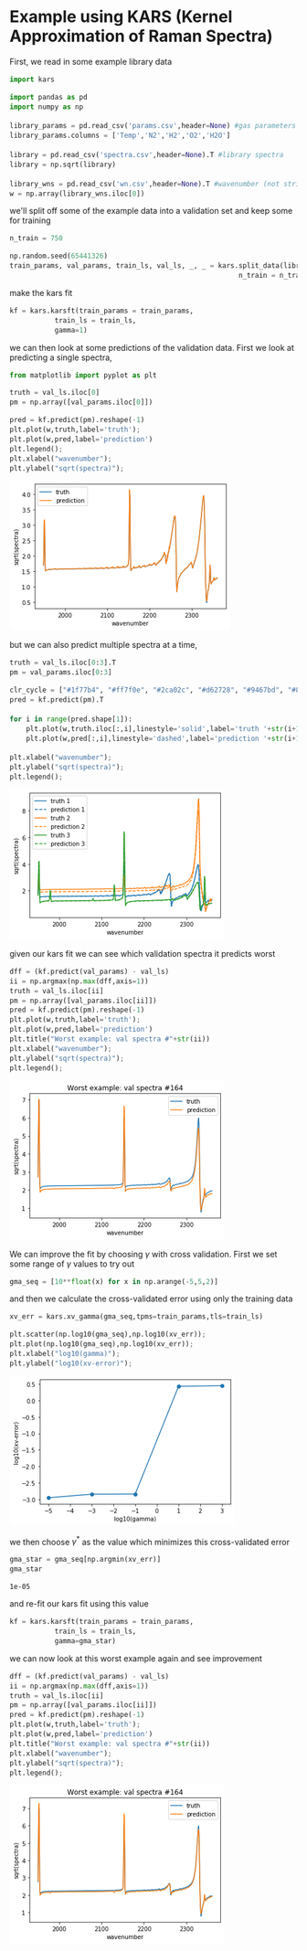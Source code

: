 # Example using KARS (Kernel Approximation of Raman Spectra)

First, we read in some example library data


```python
import kars
```


```python
import pandas as pd
import numpy as np

library_params = pd.read_csv('params.csv',header=None) #gas parameters
library_params.columns = ['Temp','N2','H2','O2','H2O']

library = pd.read_csv('spectra.csv',header=None).T #library spectra
library = np.sqrt(library)

library_wns = pd.read_csv('wn.csv',header=None).T #wavenumber (not strictly nec.)
w = np.array(library_wns.iloc[0])
```

we'll split off some of the example data into a validation set and keep some for training


```python
n_train = 750
```


```python
np.random.seed(65441326)
train_params, val_params, train_ls, val_ls, _, _ = kars.split_data(library_params,library,
                                                        n_train = n_train)
```

make the kars fit


```python
kf = kars.karsft(train_params = train_params,
           train_ls = train_ls,
           gamma=1)
```

we can then look at some predictions of the validation data. First we look at predicting a single spectra,


```python
from matplotlib import pyplot as plt
```


```python
truth = val_ls.iloc[0]
pm = np.array([val_params.iloc[0]])
```


```python
pred = kf.predict(pm).reshape(-1)
plt.plot(w,truth,label='truth');
plt.plot(w,pred,label='prediction')
plt.legend();
plt.xlabel("wavenumber");
plt.ylabel("sqrt(spectra)");
```


![png](output_12_0.png)


but we can also predict multiple spectra at a time,


```python
truth = val_ls.iloc[0:3].T
pm = val_params.iloc[0:3]
```


```python
clr_cycle = ["#1f77b4", "#ff7f0e", "#2ca02c", "#d62728", "#9467bd", "#8c564b", "#e377c2", "#7f7f7f", "#bcbd22", "#17becf"]
pred = kf.predict(pm).T

for i in range(pred.shape[1]):
    plt.plot(w,truth.iloc[:,i],linestyle='solid',label='truth '+str(i+1),color=clr_cycle[i]);
    plt.plot(w,pred[:,i],linestyle='dashed',label='prediction '+str(i+1),color=clr_cycle[i]);

plt.xlabel("wavenumber");
plt.ylabel("sqrt(spectra)");
plt.legend();
```


![png](output_15_0.png)


given our kars fit we can see which validation spectra it predicts worst


```python
dff = (kf.predict(val_params) - val_ls)
ii = np.argmax(np.max(dff,axis=1))
truth = val_ls.iloc[ii]
pm = np.array([val_params.iloc[ii]])
pred = kf.predict(pm).reshape(-1)
plt.plot(w,truth,label='truth');
plt.plot(w,pred,label='prediction')
plt.title("Worst example: val spectra #"+str(ii))
plt.xlabel("wavenumber");
plt.ylabel("sqrt(spectra)");
plt.legend();
```


![png](output_17_0.png)


We can improve the fit by choosing $\gamma$ with cross validation. First we set some range of $\gamma$ values to try out


```python
gma_seq = [10**float(x) for x in np.arange(-5,5,2)]
```

and then we calculate the cross-validated error using only the training data


```python
xv_err = kars.xv_gamma(gma_seq,tpms=train_params,tls=train_ls)
```


```python
plt.scatter(np.log10(gma_seq),np.log10(xv_err));
plt.plot(np.log10(gma_seq),np.log10(xv_err));
plt.xlabel("log10(gamma)");
plt.ylabel("log10(xv-error)");
```


![png](output_22_0.png)


we then choose $\gamma^*$ as the value which minimizes this cross-validated error


```python
gma_star = gma_seq[np.argmin(xv_err)]
gma_star
```




    1e-05



and re-fit our kars fit using this value


```python
kf = kars.karsft(train_params = train_params,
           train_ls = train_ls,
           gamma=gma_star)
```

we can now look at this worst example again and see improvement 


```python
dff = (kf.predict(val_params) - val_ls)
ii = np.argmax(np.max(dff,axis=1))
truth = val_ls.iloc[ii]
pm = np.array([val_params.iloc[ii]])
pred = kf.predict(pm).reshape(-1)
plt.plot(w,truth,label='truth');
plt.plot(w,pred,label='prediction')
plt.title("Worst example: val spectra #"+str(ii))
plt.xlabel("wavenumber");
plt.ylabel("sqrt(spectra)");
plt.legend();
```


![png](output_28_0.png)


